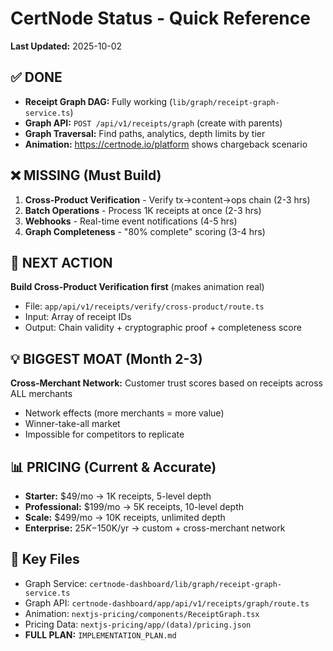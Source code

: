 # CertNode Status - Quick Reference
**Last Updated:** 2025-10-02

## ✅ DONE
- **Receipt Graph DAG:** Fully working (`lib/graph/receipt-graph-service.ts`)
- **Graph API:** `POST /api/v1/receipts/graph` (create with parents)
- **Graph Traversal:** Find paths, analytics, depth limits by tier
- **Animation:** https://certnode.io/platform shows chargeback scenario

## ❌ MISSING (Must Build)
1. **Cross-Product Verification** - Verify tx→content→ops chain (2-3 hrs)
2. **Batch Operations** - Process 1K receipts at once (2-3 hrs)
3. **Webhooks** - Real-time event notifications (4-5 hrs)
4. **Graph Completeness** - "80% complete" scoring (3-4 hrs)

## 🎯 NEXT ACTION
**Build Cross-Product Verification first** (makes animation real)
- File: `app/api/v1/receipts/verify/cross-product/route.ts`
- Input: Array of receipt IDs
- Output: Chain validity + cryptographic proof + completeness score

## 💡 BIGGEST MOAT (Month 2-3)
**Cross-Merchant Network:** Customer trust scores based on receipts across ALL merchants
- Network effects (more merchants = more value)
- Winner-take-all market
- Impossible for competitors to replicate

## 📊 PRICING (Current & Accurate)
- **Starter:** $49/mo → 1K receipts, 5-level depth
- **Professional:** $199/mo → 5K receipts, 10-level depth
- **Scale:** $499/mo → 10K receipts, unlimited depth
- **Enterprise:** $25K-$150K/yr → custom + cross-merchant network

## 🔗 Key Files
- Graph Service: `certnode-dashboard/lib/graph/receipt-graph-service.ts`
- Graph API: `certnode-dashboard/app/api/v1/receipts/graph/route.ts`
- Animation: `nextjs-pricing/components/ReceiptGraph.tsx`
- Pricing Data: `nextjs-pricing/app/(data)/pricing.json`
- **FULL PLAN:** `IMPLEMENTATION_PLAN.md`
